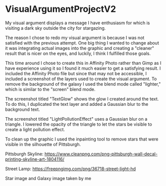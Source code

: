 # VisualArgumentProjectV2

My visual argument displays a message I have enthusiasm for which is visiting a dark sky outside the city for stargazing.

The reason I chose to redo my visual argument is because I was not satisfied with the previous attempt. One big thing I wanted to change about it was integrating actual images into the graphic and creating a "cleaner" result that is nicer on the eyes, and luckily, I think I fulfilled those goals.

This time around I chose to create this in Affinity Photo rather than Gimp as I have experience using it so I found it much easier to get a satisfying result. I included the Affinity Photo file but since that may not be accessible, I included a screenshot of the layers used to create the visual argument. To remove the background of the galaxy I used the blend mode called "lighter," which is similar to the "screen" blend mode. 

The screenshot titled "TextGlow" shows the glow I created around the text. To do this, I duplicated the text layer and added a Gaussian blur to the background text.

The screenshot titled "LightPollutionEffect" uses a Gaussian blur on a triangle. I lowered the opacity of the triangle to let the stars be visible to create a light pollution effect. 

To clean up the graphic I used the inpainting tool to remove stars that were visible in the silhouette of Pittsburgh. 


Pittsburgh Skyline: https://www.cleanpng.com/png-pittsburgh-wall-decal-printing-skyline-art-1804116/

Street Lamp: https://freepngimg.com/png/36718-street-light-hd

Star image and Galaxy image taken by me
